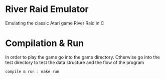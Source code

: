 # River Raid Emulator

Emulating the classic Atari game River Raid in C

# Compilation & Run

In order to play the game go into the game directory. Otherwise go into the test directory to test the data structure and the flow of the program

    compile & run : make run
